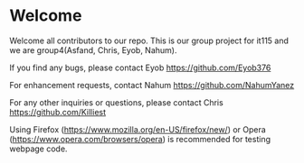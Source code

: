 # Welcome
Welcome all contributors to our repo. This is our group project for it115 and we are group4(Asfand, Chris, Eyob, Nahum).  

If you find any bugs, please contact Eyob https://github.com/Eyob376

For enhancement requests, contact Nahum https://github.com/NahumYanez

For any other inquiries or questions, please contact Chris https://github.com/Killiest

Using Firefox (https://www.mozilla.org/en-US/firefox/new/) or Opera (https://www.opera.com/browsers/opera) is recommended for testing webpage code.
